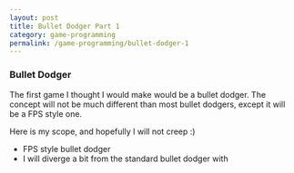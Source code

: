 ```yaml
---
layout: post
title: Bullet Dodger Part 1
category: game-programming
permalink: /game-programming/bullet-dodger-1
---
```


### Bullet Dodger
 The first game I thought I would make would be a bullet dodger. The concept
 will not be much different than most bullet dodgers, except it will be a FPS
 style one.

 Here is my scope, and hopefully I will not creep :)

 * FPS style bullet dodger
  * I will diverge a bit from the standard bullet dodger with
